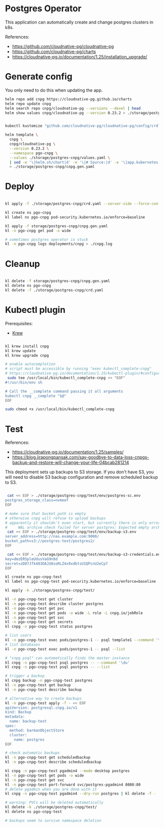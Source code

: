 
# Postgres Operator

This application can automatically create and change postgres clusters in k8s.

References:
- https://github.com/cloudnative-pg/cloudnative-pg
- https://github.com/cloudnative-pg/charts
- https://cloudnative-pg.io/documentation/1.25/installation_upgrade/

# Generate config

You only need to do this when updating the app.

```bash
helm repo add cnpg https://cloudnative-pg.github.io/charts
helm repo update cnpg
helm search repo cnpg/cloudnative-pg --versions --devel | head
helm show values cnpg/cloudnative-pg --version 0.23.2 > ./storage/postgres-cnpg/default-values.yaml
```

```bash

kubectl kustomize "github.com/cloudnative-pg/cloudnative-pg/config/crd?ref=v1.25.1" > ./storage/postgres-cnpg/crd.yaml

helm template \
  cnpg \
  cnpg/cloudnative-pg \
  --version 0.23.2 \
  --namespace pgo-cnpg \
  --values ./storage/postgres-cnpg/values.yaml \
  | sed -e '\|helm.sh/chart|d' -e '\|# Source:|d' -e '\|app.kubernetes.io/managed-by|d' -e '\|app.kubernetes.io/instance|d' -e '\|app.kubernetes.io/part-of|d' \
  > ./storage/postgres-cnpg/cnpg.gen.yaml

```

# Deploy

```bash

kl apply -f ./storage/postgres-cnpg/crd.yaml --server-side --force-conflicts

kl create ns pgo-cnpg
kl label ns pgo-cnpg pod-security.kubernetes.io/enforce=baseline

kl apply -f storage/postgres-cnpg/cnpg.gen.yaml
kl -n pgo-cnpg get pod -o wide

# sometimes postgres operator is stuck
kl -n pgo-cnpg logs deployments/cnpg > ./cnpg.log

```

# Cleanup

```bash

kl delete -f storage/postgres-cnpg/cnpg.gen.yaml
kl delete ns pgo-cnpg
kl delete -f ./storage/postgres-cnpg/crd.yaml

```

# Kubectl plugin

Prerequisites:
- [Krew](../../docs/k8s/krew.md#install)

```bash

kl krew install cnpg
kl krew update
kl krew upgrade cnpg

# enable autocompletion
# script must be accessible by running "exec kubectl_complete-cnpg"
# https://cloudnative-pg.io/documentation/1.25/kubectl-plugin/#configuring-auto-completion
 sudo tee /usr/local/bin/kubectl_complete-cnpg << "EOF"
#!/usr/bin/env sh

# Call the __complete command passing it all arguments
kubectl cnpg __complete "$@"
EOF

sudo chmod +x /usr/local/bin/kubectl_complete-cnpg

```

# Test

References:
- https://cloudnative-pg.io/documentation/1.25/samples/
- https://blog.jirapongpansak.com/say-goodbye-to-data-loss-cnpgs-backup-and-restore-will-change-your-life-04bcab281214

This deployment sets up backups to S3 storage.
If you don't have S3, you will need to disable S3 backup configuration
and remove scheduled backup to S3.

```bash

 cat << EOF > ./storage/postgres-cnpg/test/env/postgres-sc.env
postgres_storage_class=nvmeof
EOF

# make sure that bucket_path is empty
# otherwise cnpg will refuse to upload backups
# apparently it shouldn't even start, but currently there is only error in logs:
#     WAL archive check failed for server postgres: Expected empty archive
 cat << EOF > ./storage/postgres-cnpg/test/env/backup-s3.env
server_address=http://nas.example.com:9000/
bucket_path=s3://postgres-test/postgres2/
EOF

 cat << EOF > ./storage/postgres-cnpg/test/env/backup-s3-credentials.env
key=dmzER5pleUdusVaG9n8d
secret=zD07Jfk483DAJU8soRLZ4x9xdbtsU1QPcnU2eCp7
EOF

kl create ns pgo-cnpg-test
kl label ns pgo-cnpg-test pod-security.kubernetes.io/enforce=baseline

kl apply -k ./storage/postgres-cnpg/test/

kl -n pgo-cnpg-test get cluster
kl -n pgo-cnpg-test describe cluster postgres
kl -n pgo-cnpg-test get pvc
kl -n pgo-cnpg-test get pods -o wide -L role -L cnpg.io/jobRole
kl -n pgo-cnpg-test get svc
kl -n pgo-cnpg-test get secrets
kl cnpg -n pgo-cnpg-test status postgres

# list users
kl -n pgo-cnpg-test exec pods/postgres-1 -- psql template1 --command '\du'
# list databases
kl -n pgo-cnpg-test exec pods/postgres-1 -- psql --list

# "cnpg psql" can automatically finds the master instance
kl cnpg -n pgo-cnpg-test psql postgres -- --command '\du'
kl cnpg -n pgo-cnpg-test psql postgres -- --list

# trigger a backup
kl cnpg backup -n pgo-cnpg-test postgres
kl -n pgo-cnpg-test get backup
kl -n pgo-cnpg-test describe backup

# alternative way to create backups
kl -n pgo-cnpg-test apply -f - << EOF
apiVersion: postgresql.cnpg.io/v1
kind: Backup
metadata:
  name: backup-test
spec:
  method: barmanObjectStore
  cluster:
    name: postgres
EOF

# check automatic backups
kl -n pgo-cnpg-test get scheduledbackup
kl -n pgo-cnpg-test describe scheduledbackup

kl cnpg -n pgo-cnpg-test pgadmin4 --mode desktop postgres
kl -n pgo-cnpg-test get pods -o wide
kl -n pgo-cnpg-test get svc
kl -n pgo-cnpg-test port-forward svc/postgres-pgadmin4 8080:80
# delete pgadmin when you are done with it
kl cnpg -n pgo-cnpg-test pgadmin4 --dry-run postgres | kl delete -f -

# warning: PVCs will be deleted automatically
kl delete -k ./storage/postgres-cnpg/test/
kl delete ns pgo-cnpg-test

# backups seem to survive namespace deletion

```

